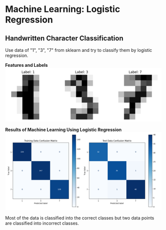 # Machine Learning: Logistic Regression

## Handwritten Character Classification

Use data of "1", "3", "7" from sklearn and try to classify them by logistic regression.

**Features and Labels**
![handwritten](https://github.com/HanaHirose/ML_Self_Study/blob/main/ML_Regression_handwriten_classification/Image/handwritten.png)


**Results of Machine Learning Using Logistic Regression**
![result](https://github.com/HanaHirose/ML_Self_Study/blob/main/ML_Regression_handwriten_classification/Image/handwritten_classification_ML_result.png)

Most of the data is classified into the correct classes but two data points are classified into incorrect classes.